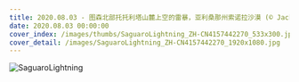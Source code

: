 ```yaml
---
title: 2020.08.03 - 图森北部托托利塔山麓上空的雷暴，亚利桑那州索诺拉沙漠 (© Jack Dykinga/Minden Pictures)
date: 2020.08.03 00:00:00
cover_index: /images/thumbs/SaguaroLightning_ZH-CN4157442270_533x300.jpg
cover_detail: /images/SaguaroLightning_ZH-CN4157442270_1920x1080.jpg
---
```


![SaguaroLightning](/images/SaguaroLightning_ZH-CN4157442270_1920x1080.jpg)
